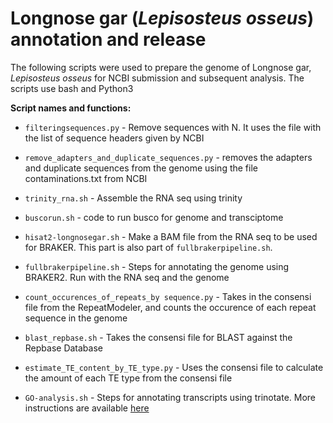 # Longnose gar (_Lepisosteus osseus_) annotation and release
The following scripts were used to prepare the genome of Longnose gar, _Lepisosteus osseus_ for NCBI submission and subsequent analysis. The scripts use bash and Python3

**Script names and functions:**

* `filteringsequences.py`  - Remove sequences with N. It uses the file with the list of sequence headers given by NCBI  

* `remove_adapters_and_duplicate_sequences.py`  - removes the adapters and duplicate sequences from the genome using the file contaminations.txt from NCBI

* `trinity_rna.sh`  - Assemble the RNA seq using trinity

* `buscorun.sh` - code to run busco for genome and transciptome

* `hisat2-longnosegar.sh`  - Make a BAM file from the RNA seq to be used for BRAKER. This part is also part of `fullbrakerpipeline.sh`. 

* `fullbrakerpipeline.sh`  - Steps for annotating the genome using BRAKER2. Run with the RNA seq and the genome

* `count_occurences_of_repeats_by sequence.py`  - Takes in the consensi file from the RepeatModeler, and counts the occurence of each repeat sequence in the genome

* `blast_repbase.sh` - Takes the consensi file for BLAST against the Repbase Database

* `estimate_TE_content_by_TE_type.py`  - Uses the consensi file to calculate the amount of each TE type from the consensi file

* `GO-analysis.sh`  - Steps for annotating transcripts using trinotate. More instructions are available [here](https://bioinformaticsworkbook.org/dataAnalysis/RNA-Seq/annotating-transcripts.html#gsc.tab=0)
